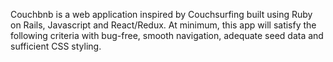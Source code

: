 Couchbnb is a web application inspired by Couchsurfing built using Ruby on Rails, Javascript and React/Redux. At minimum, this app will satisfy the following criteria with bug-free, smooth navigation, adequate seed data and sufficient CSS styling.
